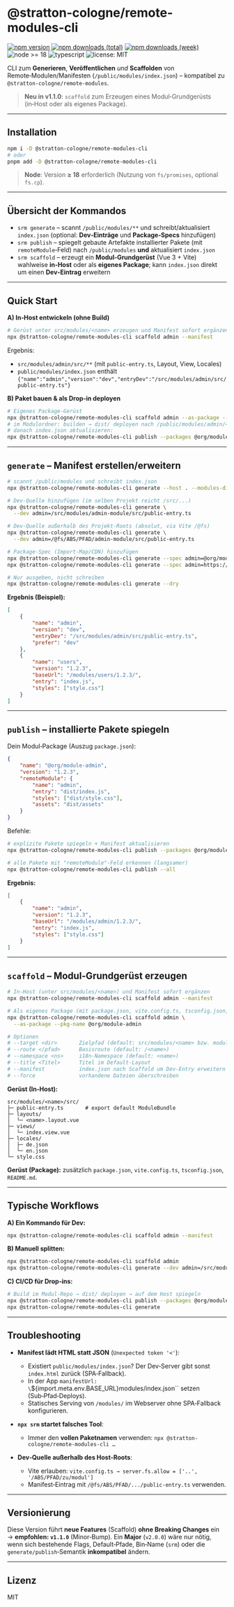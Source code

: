 # @stratton-cologne/remote-modules-cli

[![npm version](https://img.shields.io/npm/v/@stratton-cologne/remote-modules-cli.svg)](https://www.npmjs.com/package/@stratton-cologne/remote-modules-cli)
[![npm downloads (total)](https://img.shields.io/npm/dt/%40stratton-cologne%2Fremote-modules-cli)](https://www.npmjs.com/package/@stratton-cologne/remote-modules-cli)
[![npm downloads (week)](https://img.shields.io/npm/dw/%40stratton-cologne%2Fremote-modules-cli)](https://www.npmjs.com/package/@stratton-cologne/remote-modules-cli)
![node >= 18](https://img.shields.io/badge/node-%3E%3D18-brightgreen)
![typescript](https://img.shields.io/badge/TypeScript-ready-blue)
![license: MIT](https://img.shields.io/badge/license-MIT-lightgrey)


CLI zum **Generieren**, **Veröffentlichen** _und_ **Scaffolden** von Remote‑Modulen/Manifesten (`/public/modules/index.json`) – kompatibel zu `@stratton-cologne/remote-modules`.

> **Neu in v1.1.0**: `scaffold` zum Erzeugen eines Modul‑Grundgerüsts (in‑Host oder als eigenes Package).

---

## Installation

```bash
npm i -D @stratton-cologne/remote-modules-cli
# oder
pnpm add -D @stratton-cologne/remote-modules-cli
```

> **Node**: Version **≥ 18** erforderlich (Nutzung von `fs/promises`, optional `fs.cp`).

---

## Übersicht der Kommandos

-   `srm generate` – scannt `/public/modules/**` und schreibt/aktualisiert `index.json`
    (optional: **Dev‑Einträge** und **Package‑Specs** hinzufügen)
-   `srm publish` – spiegelt gebaute Artefakte installierter Pakete (mit `remoteModule`‑Feld) nach `/public/modules` **und** aktualisiert `index.json`
-   `srm scaffold` – erzeugt ein **Modul‑Grundgerüst** (Vue 3 + Vite) wahlweise **in‑Host** oder als **eigenes Package**; kann `index.json` direkt um einen **Dev‑Eintrag** erweitern

---

## Quick Start

**A) In‑Host entwickeln (ohne Build)**

```bash
# Gerüst unter src/modules/<name> erzeugen und Manifest sofort ergänzen
npx @stratton-cologne/remote-modules-cli scaffold admin --manifest
```

Ergebnis:

-   `src/modules/admin/src/**` (mit `public-entry.ts`, Layout, View, Locales)
-   `public/modules/index.json` enthält `{"name":"admin","version":"dev","entryDev":"/src/modules/admin/src/public-entry.ts"}`

**B) Paket bauen & als Drop‑in deployen**

```bash
# Eigenes Package-Gerüst
npx @stratton-cologne/remote-modules-cli scaffold admin --as-package --pkg-name @org/module-admin
# im Modulordner: builden → dist/ deployen nach /public/modules/admin/<version>/
# danach index.json aktualisieren:
npx @stratton-cologne/remote-modules-cli publish --packages @org/module-admin
```

---

## `generate` – Manifest erstellen/erweitern

```bash
# scannt /public/modules und schreibt index.json
npx @stratton-cologne/remote-modules-cli generate --host . --modules-dir public/modules

# Dev-Quelle hinzufügen (im selben Projekt reicht /src/...)
npx @stratton-cologne/remote-modules-cli generate \
  --dev admin=/src/modules/admin-module/src/public-entry.ts

# Dev-Quelle außerhalb des Projekt-Roots (absolut, via Vite /@fs)
npx @stratton-cologne/remote-modules-cli generate \
  --dev admin=/@fs/ABS/PFAD/admin-module/src/public-entry.ts

# Package-Spec (Import-Map/CDN) hinzufügen
npx @stratton-cologne/remote-modules-cli generate --spec admin=@org/module-admin@1.2.3
npx @stratton-cologne/remote-modules-cli generate --spec admin=https://esm.sh/@org/module-admin@1.2.3

# Nur ausgeben, nicht schreiben
npx @stratton-cologne/remote-modules-cli generate --dry
```

**Ergebnis (Beispiel):**

```json
[
    {
        "name": "admin",
        "version": "dev",
        "entryDev": "/src/modules/admin/src/public-entry.ts",
        "prefer": "dev"
    },
    {
        "name": "users",
        "version": "1.2.3",
        "baseUrl": "/modules/users/1.2.3/",
        "entry": "index.js",
        "styles": ["style.css"]
    }
]
```

---

## `publish` – installierte Pakete spiegeln

Dein Modul‑Package (Auszug `package.json`):

```json
{
    "name": "@org/module-admin",
    "version": "1.2.3",
    "remoteModule": {
        "name": "admin",
        "entry": "dist/index.js",
        "styles": ["dist/style.css"],
        "assets": "dist/assets"
    }
}
```

Befehle:

```bash
# explizite Pakete spiegeln + Manifest aktualisieren
npx @stratton-cologne/remote-modules-cli publish --packages @org/module-admin

# alle Pakete mit "remoteModule"-Feld erkennen (langsamer)
npx @stratton-cologne/remote-modules-cli publish --all
```

**Ergebnis:**

```json
[
    {
        "name": "admin",
        "version": "1.2.3",
        "baseUrl": "/modules/admin/1.2.3/",
        "entry": "index.js",
        "styles": ["style.css"]
    }
]
```

---

## `scaffold` – Modul‑Grundgerüst erzeugen

```bash
# In-Host (unter src/modules/<name>) und Manifest sofort ergänzen
npx @stratton-cologne/remote-modules-cli scaffold admin --manifest

# Als eigenes Package (mit package.json, vite.config.ts, tsconfig.json, README)
npx @stratton-cologne/remote-modules-cli scaffold admin \
  --as-package --pkg-name @org/module-admin

# Optionen
# --target <dir>       Zielpfad (default: src/modules/<name> bzw. modules/<name>)
# --route </pfad>      Basisroute (default: /<name>)
# --namespace <ns>     i18n-Namespace (default: <name>)
# --title <Titel>      Titel im Default-Layout
# --manifest           index.json nach Scaffold um Dev-Entry erweitern (nur In-Host)
# --force              vorhandene Dateien überschreiben
```

**Gerüst (In‑Host):**

```
src/modules/<name>/src/
├─ public-entry.ts       # export default ModuleBundle
├─ layouts/
│  └─ <name>.layout.vue
├─ views/
│  └─ index.view.vue
├─ locales/
│  ├─ de.json
│  └─ en.json
└─ style.css
```

**Gerüst (Package):** zusätzlich `package.json`, `vite.config.ts`, `tsconfig.json`, `README.md`.

---

## Typische Workflows

**A) Ein Kommando für Dev:**

```bash
npx @stratton-cologne/remote-modules-cli scaffold admin --manifest
```

**B) Manuell splitten:**

```bash
npx @stratton-cologne/remote-modules-cli scaffold admin
npx @stratton-cologne/remote-modules-cli generate --dev admin=/src/modules/admin/src/public-entry.ts
```

**C) CI/CD für Drop‑ins:**

```bash
# Build im Modul-Repo → dist/ deployen → auf dem Host spiegeln
npx @stratton-cologne/remote-modules-cli publish --packages @org/module-admin
npx @stratton-cologne/remote-modules-cli generate
```

---

## Troubleshooting

-   **Manifest lädt HTML statt JSON** (`Unexpected token '<'`):

    -   Existiert `public/modules/index.json`? Der Dev‑Server gibt sonst `index.html` zurück (SPA‑Fallback).
    -   In der App `manifestUrl: \`\${import.meta.env.BASE_URL}modules/index.json\`\` setzen (Sub‑Pfad‑Deploys).
    -   Statisches Serving von `/modules/` im Webserver ohne SPA‑Fallback konfigurieren.

-   **`npx srm` startet falsches Tool**:

    -   Immer den **vollen Paketnamen** verwenden: `npx @stratton-cologne/remote-modules-cli …`

-   **Dev‑Quelle außerhalb des Host‑Roots**:

    -   Vite erlauben: `vite.config.ts → server.fs.allow = ['..', '/ABS/PFAD/zu/modul']`
    -   Manifest‑Eintrag mit `/@fs/ABS/PFAD/.../public-entry.ts` verwenden.

---

## Versionierung

Diese Version führt **neue Features** (Scaffold) **ohne Breaking Changes** ein → **empfohlen: `v1.1.0`** (Minor‑Bump).
Ein **Major** (`v2.0.0`) wäre nur nötig, wenn sich bestehende Flags, Default‑Pfade, Bin‑Name (`srm`) oder die `generate/publish`‑Semantik **inkompatibel** ändern.

---

## Lizenz

MIT
